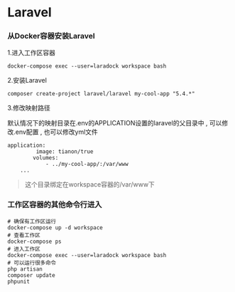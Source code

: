 # Laravel

### 从Docker容器安装Laravel

1.进入工作区容器

```
docker-compose exec --user=laradock workspace bash
```

2.安装Laravel

```
composer create-project laravel/laravel my-cool-app "5.4.*"
```

3.修改映射路径

默认情况下的映射目录在.env的APPLICATION设置的laravel的父目录中 , 可以修改.env配置 , 也可以修改yml文件

```
application:
         image: tianon/true
        volumes:
            - ../my-cool-app/:/var/www
    ...
```

> 这个目录绑定在workspace容器的/var/www下

### 工作区容器的其他命令行进入

```
# 确保有工作区运行
docker-compose up -d workspace
# 查看工作区
docker-compose ps
# 进入工作区
docker-compose exec --user=laradock workspace bash
# 可以运行很多命令
php artisan
composer update
phpunit
```



